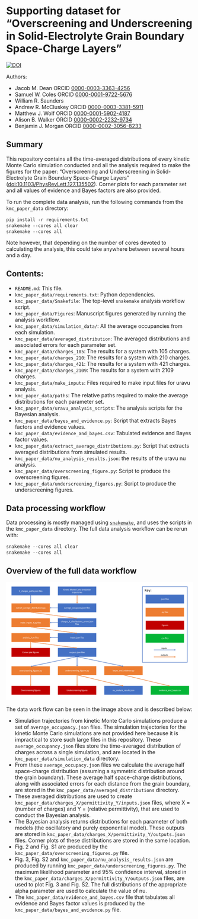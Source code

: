 # Supporting dataset for &ldquo;Overscreening and Underscreening in Solid-Electrolyte Grain Boundary Space-Charge Layers&rdquo;
[![DOI](https://zenodo.org/badge/DOI/10.5281/zenodo.4647843.svg)](https://doi.org/10.5281/zenodo.4647843)

Authors:
- Jacob M. Dean ORCID [0000-0003-3363-4256](https://orcid.org/0000-0003-3363-4256)
- Samuel W. Coles ORCID [0000-0001-9722-5676](https://orcid.org/0000-0001-9722-5676)
- William R. Saunders 
- Andrew R. McCluskey ORCID [0000-0003-3381-5911](https://orcid.org/0000-0003-3381-5911)
- Matthew J. Wolf ORCID [0000-0001-5902-4187](https://orcid.org/0000-0001-5902-4187)
- Alison B. Walker ORCID [0000-0002-2232-9734](https://orcid.org/0000-0002-2232-9734) 
- Benjamin J. Morgan ORCID [0000-0002-3056-8233](https://orcid.org/0000-0002-3056-8233)

## Summary
This repository contains all the time-averaged distributions of every kinetic Monte Carlo simulation conducted and all the analysis required to make the figures for the paper: &ldquo;Overscreening and Underscreening in Solid-Electrolyte Grain Boundary Space-Charge Layers&rdquo; ([doi:10.1103/PhysRevLett.127.135502](https://doi.org/10.1103/PhysRevLett.127.135502)).
Corner plots for each parameter set and all values of evidence and Bayes factors are also provided.

To run the complete data analysis, run the following commands from the `kmc_paper_data` directory:
```
pip install -r requirements.txt
snakemake --cores all clear
snakemake --cores all
```
Note however, that depending on the number of cores devoted to calculating the analysis, this could take anywhere between several hours and a day.

## Contents:
- `README.md`: This file.
- `kmc_paper_data/requirements.txt`: Python dependencies.
- `kmc_paper_data/Snakefile`: The top-level `snakemake` analysis workflow script.
- `kmc_paper_data/Figures`: Manuscript figures generated by running the analysis workflow.
- `kmc_paper_data/simulation_data/`: All the average occupancies from each simulation.
- `kmc_paper_data/averaged_distribution`: The averaged distributions and associated errors for each parameter set.
- `kmc_paper_data/charges_105`: The results for a system with 105 charges.
- `kmc_paper_data/charges_210`: The results for a system with 210 charges.
- `kmc_paper_data/charges_421`: The results for a system with 421 charges.
- `kmc_paper_data/charges_2109`: The results for a system with 2109 charges.
- `kmc_paper_data/make_inputs`: Files required to make input files for uravu analysis.
- `kmc_paper_data/paths`: The relative paths required to make the average distributions for each parameter set.
- `kmc_paper_data/uravu_analysis_scripts`: The analysis scripts for the Bayesian analysis.
- `kmc_paper_data/bayes_and_evidence.py`: Script that extracts Bayes factors and evidence values.
- `kmc_paper_data/evidence_and_bayes.csv`: Tabulated evidence and Bayes factor values.
- `kmc_paper_data/extract_average_distributions.py`: Script that extracts averaged distributions from simulated results.
- `kmc_paper_data/nu_analysis_results.json`: the results of the uravu nu analysis.
- `kmc_paper_data/overscreening_figure.py`: Script to produce the overscreening figures.
- `kmc_paper_data/underscreening_figures.py`: Script to produce the underscreening figures.

## Data processing workflow
Data processing is mostly managed using [`snakemake`](https://snakemake.readthedocs.io), and uses the scripts in the `kmc_paper_data` directory. The full data analysis workflow can be rerun with:
```
snakemake --cores all clear
snakemake --cores all
```

## Overview of the full data workflow

![](./README_figures/Data_Workflow.png)

The data work flow can be seen in the image above and is described below: 

- Simulation trajectories from kinetic Monte Carlo simulations produce a set of `average_occupancy.json` files. The simulation trajectories for the kinetic Monte Carlo simulations are not provided here because it is impractical to store such large files in this repository. These `average_occupancy.json` files store the time-averaged distribution of charges across a single simulation, and are located in the `kmc_paper_data/simulation_data` directory. 
- From these `average_occupacy.json` files we calculate the average half space-charge distribution (assuming a symmetric distribution around the grain boundary). These average half space-charge distributions, along with associated errors for each distance from the grain boundary, are stored in the `kmc_paper_data/averaged_distributions` directory.
- These averaged distributions are used to create `kmc_paper_data/charges_X/permittivity_Y/inputs.json` files, where X = (number of charges) and Y = (relative permittivity), that are used to conduct the Bayesian analysis. 
-   The Bayesian analysis returns distributions for each parameter of both models (the oscillatory and purely exponential model). These outputs are stored in `kmc_paper_data/charges_X/permittivity_Y/outputs.json` files. Corner plots of these distributions are stored in the same location.
-  Fig. 2 and Fig. S1 are produced by the `kmc_paper_data/overscreening_figures.py` file. 
-  Fig. 3, Fig. S2 and `kmc_paper_data/nu_analysis_results.json` are produced by running `kmc_paper_data/underscreening_figures.py`. The maximum likelihood parameter and 95% confidence interval, stored in the `kmc_paper_data/charges_X/permittivity_Y/outputs.json` files, are used to plot Fig. 3 and Fig. S2. The full distributions of the appropriate alpha parameter are used to calculate the value of nu.
-   The `kmc_paper_data/evidence_and_bayes.csv` file that tabulates all evidence and Bayes factor values is produced by the `kmc_paper_data/bayes_and_evidence.py` file. 
